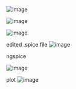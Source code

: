 
![image](https://github.com/user-attachments/assets/3ee283e8-c073-4c79-95a8-749f8d924094)



![image](https://github.com/user-attachments/assets/347cb0bd-4f0d-45c1-a7a8-c9d1722e6358)



![image](https://github.com/user-attachments/assets/02208872-6954-4f93-9e20-2f2fb4a1d482)


edited .spice file 
![image](https://github.com/user-attachments/assets/6812bac6-f256-432a-80b4-79e241bd9be0)


ngspice 

![image](https://github.com/user-attachments/assets/e4978e22-1d32-49aa-8b12-560300375745)



plot
![image](https://github.com/user-attachments/assets/05df209c-5c74-44b7-8335-f7d1e54bd2e3)
